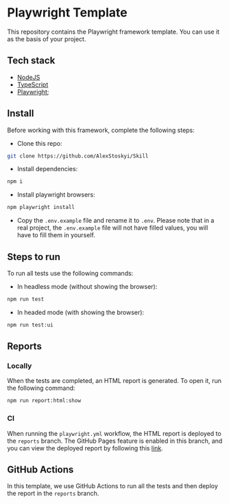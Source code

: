 # Playwright Template

This repository contains the Playwright framework template. You can use it as the basis of your project.

## Tech stack

- [NodeJS](https://nodejs.org/)
- [TypeScript](https://www.typescriptlang.org/)
- [Playwright](https://playwright.dev/);

## Install

Before working with this framework, complete the following steps:

- Clone this repo:

```bash
git clone https://github.com/AlexStoskyi/Skill
```

- Install dependencies:

```bash
npm i
```

- Install playwright browsers:

```bash
npm playwright install
```

- Copy the `.env.example` file and rename it to `.env`. Please note that in a real project, the `.env.example` file will not have filled values, you will have to fill them in yourself.

## Steps to run

To run all tests use the following commands:

- In headless mode (without showing the browser):

```bash
npm run test
```

- In headed mode (with showing the browser):

```bash
npm run test:ui
```

## Reports

### Locally

When the tests are completed, an HTML report is generated. To open it, run the following command:

```bash
npm run report:html:show
```

### CI

When running the `playwright.yml` workflow, the HTML report is deployed to the `reports` branch. The GitHub Pages feature is enabled in this branch, and you can view the deployed report by following this [link](https://alexstoskyi.github.io/Skill/).

## GitHub Actions

In this template, we use GitHub Actions to run all the tests and then deploy the report in the `reports` branch.

